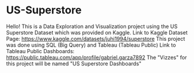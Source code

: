 # US-Superstore
Hello! This is a Data Exploration and Visualization project using the US Superstore Dataset which was provided on Kaggle.
Link to Kaggle Dataset Page: https://www.kaggle.com/datasets/juhi1994/superstore
This project was done using SQL (Big Query) and Tableau (Tableau Public) 
Link to Tableau Public Dashboards: https://public.tableau.com/app/profile/gabriel.garza7892
The "Vizzes" for this project will be named "US Superstore Dashboards" 

